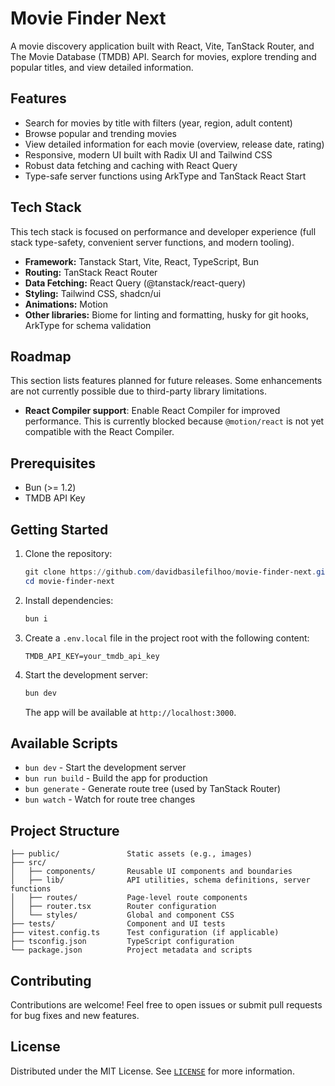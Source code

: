 # Movie Finder Next

A movie discovery application built with React, Vite, TanStack Router, and The Movie Database (TMDB) API. Search for movies, explore trending and popular titles, and view detailed information.

## Features

- Search for movies by title with filters (year, region, adult content)
- Browse popular and trending movies
- View detailed information for each movie (overview, release date, rating)
- Responsive, modern UI built with Radix UI and Tailwind CSS
- Robust data fetching and caching with React Query
- Type-safe server functions using ArkType and TanStack React Start

## Tech Stack
This tech stack is focused on performance and developer experience (full stack type-safety, convenient server functions, and modern tooling).

- **Framework:** Tanstack Start, Vite, React, TypeScript, Bun
- **Routing:** TanStack React Router
- **Data Fetching:** React Query (@tanstack/react-query)
- **Styling:** Tailwind CSS, shadcn/ui
- **Animations:** Motion
- **Other libraries:** Biome for linting and formatting, husky for git hooks, ArkType for schema validation

## Roadmap

This section lists features planned for future releases. Some enhancements are not currently possible due to third-party library limitations.

- **React Compiler support**: Enable React Compiler for improved performance. This is currently blocked because `@motion/react` is not yet compatible with the React Compiler.

## Prerequisites

- Bun (>= 1.2)
- TMDB API Key

## Getting Started

1. Clone the repository:

   ```powershell
   git clone https://github.com/davidbasilefilhoo/movie-finder-next.git
   cd movie-finder-next
   ```

2. Install dependencies:

   ```powershell
   bun i
   ```

3. Create a `.env.local` file in the project root with the following content:

   ```env
   TMDB_API_KEY=your_tmdb_api_key
   ```

4. Start the development server:

   ```powershell
   bun dev
   ```

   The app will be available at `http://localhost:3000`.

## Available Scripts

- `bun dev` - Start the development server
- `bun run build` - Build the app for production
- `bun generate` - Generate route tree (used by TanStack Router)
- `bun watch` - Watch for route tree changes

## Project Structure

```
├── public/               Static assets (e.g., images)
├── src/
│   ├── components/       Reusable UI components and boundaries
│   ├── lib/              API utilities, schema definitions, server functions
│   ├── routes/           Page-level route components
│   ├── router.tsx        Router configuration
│   └── styles/           Global and component CSS
├── tests/                Component and UI tests
├── vitest.config.ts      Test configuration (if applicable)
├── tsconfig.json         TypeScript configuration
└── package.json          Project metadata and scripts
```

## Contributing

Contributions are welcome! Feel free to open issues or submit pull requests for bug fixes and new features.

## License

Distributed under the MIT License. See [`LICENSE`](./LICENSE) for more information.
